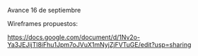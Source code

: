 Avance 16 de septiembre

Wireframes propuestos:

https://docs.google.com/document/d/1Nv2o-Ya3JEJijTl8iFhu1Jpm7oJVuX1mNyjZjFVTuGE/edit?usp=sharing
